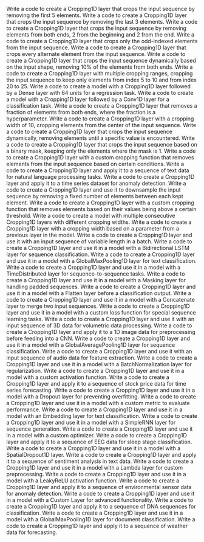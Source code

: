 Write a code to create a Cropping1D layer that crops the input sequence by removing the first 5 elements.
Write a code to create a Cropping1D layer that crops the input sequence by removing the last 3 elements.
Write a code to create a Cropping1D layer that crops the input sequence by removing elements from both ends, 2 from the beginning and 2 from the end.
Write a code to create a Cropping1D layer that crops only the odd-indexed elements from the input sequence.
Write a code to create a Cropping1D layer that crops every alternate element from the input sequence.
Write a code to create a Cropping1D layer that crops the input sequence dynamically based on the input shape, removing 10% of the elements from both ends.
Write a code to create a Cropping1D layer with multiple cropping ranges, cropping the input sequence to keep only elements from index 5 to 10 and from index 20 to 25.
Write a code to create a model with a Cropping1D layer followed by a Dense layer with 64 units for a regression task.
Write a code to create a model with a Cropping1D layer followed by a Conv1D layer for a classification task.
Write a code to create a Cropping1D layer that removes a fraction of elements from both ends, where the fraction is a hyperparameter.
Write a code to create a Cropping1D layer with a cropping width of 10, cropping elements from the center of the input sequence.
Write a code to create a Cropping1D layer that crops the input sequence dynamically, removing elements until a specific value is encountered.
Write a code to create a Cropping1D layer that crops the input sequence based on a binary mask, keeping only the elements where the mask is 1.
Write a code to create a Cropping1D layer with a custom cropping function that removes elements from the input sequence based on certain conditions.
Write a code to create a Cropping1D layer and apply it to a sequence of text data for natural language processing tasks.
Write a code to create a Cropping1D layer and apply it to a time series dataset for anomaly detection.
Write a code to create a Cropping1D layer and use it to downsample the input sequence by removing a fixed number of elements between each kept element.
Write a code to create a Cropping1D layer with a custom cropping function that removes elements based on their values being above a certain threshold.
Write a code to create a model with multiple consecutive Cropping1D layers with different cropping widths.
Write a code to create a Cropping1D layer with a cropping width based on a parameter from a previous layer in the model.
Write a code to create a Cropping1D layer and use it with an input sequence of variable length in a batch.
Write a code to create a Cropping1D layer and use it in a model with a Bidirectional LSTM layer for sequence classification.
Write a code to create a Cropping1D layer and use it in a model with a GlobalMaxPooling1D layer for text classification.
Write a code to create a Cropping1D layer and use it in a model with a TimeDistributed layer for sequence-to-sequence tasks.
Write a code to create a Cropping1D layer and use it in a model with a Masking layer for handling padded sequences.
Write a code to create a Cropping1D layer and use it in a model with a Flatten layer before a classification output.
Write a code to create a Cropping1D layer and use it in a model with a Concatenate layer to merge two input sequences.
Write a code to create a Cropping1D layer and use it in a model with a custom loss function for special sequence learning tasks.
Write a code to create a Cropping1D layer and use it with an input sequence of 3D data for volumetric data processing.
Write a code to create a Cropping1D layer and apply it to a 1D image data for preprocessing before feeding into a CNN.
Write a code to create a Cropping1D layer and use it in a model with a GlobalAveragePooling1D layer for sequence classification.
Write a code to create a Cropping1D layer and use it with an input sequence of audio data for feature extraction.
Write a code to create a Cropping1D layer and use it in a model with a BatchNormalization layer for regularization.
Write a code to create a Cropping1D layer and use it in a model with a custom activation function.
Write a code to create a Cropping1D layer and apply it to a sequence of stock price data for time series forecasting.
Write a code to create a Cropping1D layer and use it in a model with a Dropout layer for preventing overfitting.
Write a code to create a Cropping1D layer and use it in a model with a custom metric to evaluate performance.
Write a code to create a Cropping1D layer and use it in a model with an Embedding layer for text classification.
Write a code to create a Cropping1D layer and use it in a model with a SimpleRNN layer for sequence generation.
Write a code to create a Cropping1D layer and use it in a model with a custom optimizer.
Write a code to create a Cropping1D layer and apply it to a sequence of EEG data for sleep stage classification.
Write a code to create a Cropping1D layer and use it in a model with a SpatialDropout1D layer.
Write a code to create a Cropping1D layer and apply it to a sequence of sentiment analysis in text data.
Write a code to create a Cropping1D layer and use it in a model with a Lambda layer for custom preprocessing.
Write a code to create a Cropping1D layer and use it in a model with a LeakyReLU activation function.
Write a code to create a Cropping1D layer and apply it to a sequence of environmental sensor data for anomaly detection.
Write a code to create a Cropping1D layer and use it in a model with a Custom Layer for advanced functionality.
Write a code to create a Cropping1D layer and apply it to a sequence of DNA sequences for classification.
Write a code to create a Cropping1D layer and use it in a model with a GlobalMaxPooling1D layer for document classification.
Write a code to create a Cropping1D layer and apply it to a sequence of weather data for forecasting.